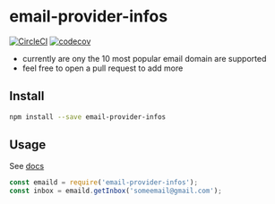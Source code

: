 # email-provider-infos
[![CircleCI](https://circleci.com/gh/pmdroid/email-provider-infos.svg?style=svg)](https://circleci.com/gh/pmdroid/email-provider-infos)
[![codecov](https://codecov.io/gh/pmdroid/email-provider-infos/branch/master/graph/badge.svg)](https://codecov.io/gh/pmdroid/email-provider-infos)

- currently are ony the 10 most popular email domain are supported
- feel free to open a pull request to add more

## Install

```sh
npm install --save email-provider-infos
```

## Usage
See [docs](./DOC.md)
```js
const emaild = require('email-provider-infos');
const inbox = emaild.getInbox('someemail@gmail.com');
```
